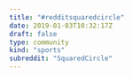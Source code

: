 ```yaml
---
title: "#redditsquaredcircle"
date: 2019-01-03T10:32:17Z
draft: false
type: community
kind: "sports"
subreddit: "SquaredCircle"
---
```

